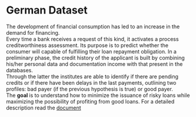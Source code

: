 # German Dataset
The development of financial consumption has led to an increase in the demand for financing. <br>
Every time a bank receives a request of this kind, it activates a process
creditworthiness assessment. Its purpose is to predict whether the consumer will
capable of fulfilling their loan repayment obligation. In a preliminary phase,
the credit history of the applicant is built by combining his/her personal data and documentation
income with that present in the databases. <br> 
Through the latter the institutes are able to
identify if there are pending credits or if there have been delays in the last payments,
outlining two profiles: bad payer (if the previous hypothesis is true) or good payer. <br>
The <b>goal </b> is to understand how to minimize the issuance of risky loans while maximizing the
possibility of profiting from good loans.
For a detailed description read the <a href = https://github.com/nicolasantillo/German-Dataset/blob/main/Tesina-L31-Nicola-Santillo.pdf> document </d>
